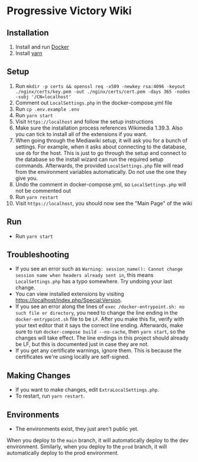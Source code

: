 # Progressive Victory Wiki

## Installation

1. Install and run [Docker](https://docs.docker.com/desktop/install/windows-install/)
2. Install [yarn](https://classic.yarnpkg.com/en/docs/install/#windows-stable)

## Setup

1. Run `mkdir -p certs && openssl req -x509 -newkey rsa:4096 -keyout ./nginx/certs/key.pem -out ./nginx/certs/cert.pem -days 365 -nodes -subj '/CN=localhost'`
2. Comment out `LocalSettings.php` in the docker-compose.yml file
3. Run `cp .env.example .env`
4. Run `yarn start`
5. Visit `https://localhost` and follow the setup instructions
6. Make sure the installation process references Wikimedia 1.39.3. Also you can tick to install all of the extensions if you want.
7. When going through the Mediawiki setup, it will ask you for a bunch of settings. For example, when it asks about connecting to the database, use `db` for the host. This is just to go through the setup and connect to the database so the install wizard can run the required setup commands. Afterwards, the provided `LocalSettings.php` file will read from the environment variables automatically. Do not use the one they give you.
8. Undo the comment in docker-compose.yml, so `LocalSettings.php` will not be commented out
9. Run `yarn restart`
10. Visit `https://localhost`, you should now see the "Main Page" of the wiki

## Run

* Run `yarn start`

## Troubleshooting

* If you see an error such as `Warning: session_name(): Cannot change session name when headers already sent in`, this means `LocalSettings.php` has a typo somewhere. Try undoing your last change.
* You can view installed extensions by visiting [https://localhost/index.php/Special:Version](https://localhost/index.php/Special:Version).
* If you see an error along the lines of `exec /docker-entrypoint.sh: no such file or directory`, you need to change the line ending in the `docker-entrypoint.sh` file to be `LF`. After you make this fix, verify with your text editor that it says the correct line ending. Afterwards, make sure to run `docker-compose build --no-cache`, then `yarn start`, so the changes will take effect. The line endings in this project should already be LF, but this is documented just in case they are not.
* If you get any certificate warnings, ignore them. This is because the certificates we're using locally are self-signed.

## Making Changes

* If you want to make changes, edit `ExtraLocalSettings.php`.
* To restart, run `yarn restart`.

## Environments

* The environments exist, they just aren't public yet.

When you deploy to the `main` branch, it will automatically deploy to the dev environment. Similarly, when you deploy to the `prod` branch, it will automatically deploy to the prod environment.
